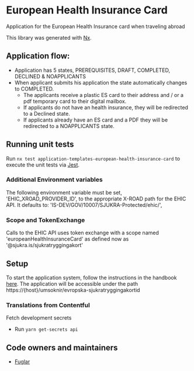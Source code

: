 # European Health Insurance Card

Application for the European Health Insurance card when traveling abroad

This library was generated with [Nx](https://nx.dev).

## Application flow:

- Application has 5 states, PREREQUISITES, DRAFT, COMPLETED, DECLINED & NOAPPLICANTS
- When applicant submits his application the state automatically changes to COMPLETED.
  - The applicants receive a plastic ES card to their address and / or a pdf temporary card to their digital mailbox.
  - If applicants do not have an health insurance, they will be redirected to a Declined state.
  - If applicants already have an ES card and a PDF they will be redirected to a NOAPPLICANTS state.

## Running unit tests

Run `nx test application-templates-european-health-insurance-card` to execute the unit tests via [Jest](https://jestjs.io).

### Additional Environment variables

The following environment variable must be set, 'EHIC_XROAD_PROVIDER_ID', to the appropriate X-ROAD path for the EHIC API. It defaults to: 'IS-DEV/GOV/10007/SJUKRA-Protected/ehic/',

### Scope and TokenExchange

Calls to the EHIC API uses token exchange with a scope named 'europeanHealthInsuranceCard' as defined now as '@sjukra.is/sjukratryggingakort'

## Setup

To start the application system, follow the instructions in the handbook [here](https://docs.devland.is/apps/application-system).
The application will be accessible under the path https://{host}/umsoknir/evropska-sjukratryggingakortid

### Translations from Contentful

Fetch development secrets

- Run `yarn get-secrets api`

## Code owners and maintainers

- [Fuglar](https://github.com/orgs/island-is/teams/fuglar)
